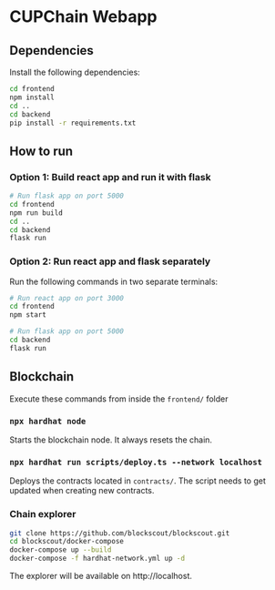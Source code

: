 # CUPChain Webapp

## Dependencies
Install the following dependencies:

```bash
cd frontend
npm install
cd ..
cd backend
pip install -r requirements.txt
```

## How to run

### Option 1: Build react app and run it with flask

```bash
# Run flask app on port 5000
cd frontend
npm run build
cd ..
cd backend
flask run
```

### Option 2: Run react app and flask separately
Run the following commands in two separate terminals:

```bash
# Run react app on port 3000
cd frontend
npm start
```

```bash
# Run flask app on port 5000
cd backend
flask run
```
## Blockchain
Execute these commands from inside the `frontend/` folder
### `npx hardhat node`
Starts the blockchain node. It always resets the chain.

### `npx hardhat run scripts/deploy.ts --network localhost`
Deploys the contracts located in `contracts/`. The script needs to get updated when creating new contracts.

### Chain explorer
```bash
git clone https://github.com/blockscout/blockscout.git
cd blockscout/docker-compose
docker-compose up --build
docker-compose -f hardhat-network.yml up -d
```
The explorer will be available on http://localhost.